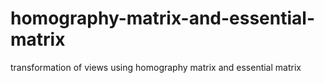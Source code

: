 # homography-matrix-and-essential-matrix
transformation of views using homography matrix and essential matrix
